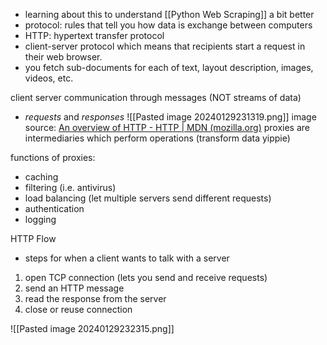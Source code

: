 - learning about this to understand [[Python Web Scraping]] a bit better
- protocol: rules that tell you how data is exchange between computers
- HTTP: hypertext transfer protocol
- client-server protocol which means that recipients start a request in their web browser.
- you fetch sub-documents for each of text, layout description, images, videos, etc.

client server communication through messages (NOT streams of data)
- *requests* and *responses* 
![[Pasted image 20240129231319.png]]
image source: [An overview of HTTP - HTTP | MDN (mozilla.org)](https://developer.mozilla.org/en-US/docs/Web/HTTP/Overview)
proxies are intermediaries which perform operations (transform data yippie)

functions of proxies:
- caching
- filtering (i.e. antivirus)
- load balancing (let multiple servers send different requests)
- authentication
- logging

HTTP Flow
- steps for when a client wants to talk with a server
1. open TCP connection (lets you send and receive requests)
2. send an HTTP message
3. read the response from the server
4. close or reuse connection

![[Pasted image 20240129232315.png]]